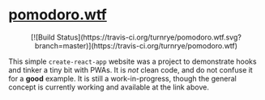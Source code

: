 # [pomodoro.wtf](pomodoro.wtf)

<p align="center">
[![Build Status](https://travis-ci.org/turnrye/pomodoro.wtf.svg?branch=master)](https://travis-ci.org/turnrye/pomodoro.wtf)
</p>

This simple `create-react-app` website was a project to demonstrate hooks and tinker a tiny bit with PWAs. It is _not_ clean code, and do not confuse it for a **good** example. It is still a work-in-progress, though the general concept is currently working and available at the link above.
